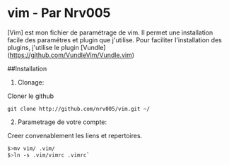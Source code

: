 # vim - Par Nrv005

[Vim] est mon fichier de paramétrage de vim. Il permet une installation facile des paramétres et plugin que j'utilise. Pour faciliter l'installation des plugins, j'utilise le plugin [Vundle] (https://github.com/VundleVim/Vundle.vim)

##Installation

1. Clonage:

Cloner le github

`git clone http://github.com/nrv005/vim.git ~/`


2. Parametrage de votre compte:

Creer convenablement les liens et repertoires.

```bash
$>mv vim/ .vim/
$>ln -s .vim/vimrc .vimrc`
```
